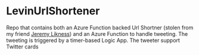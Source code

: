 # LevinUrlShortener

Repo that contains both an Azure Function backed Url Shortner (stolen from my friend [Jeremy Likness](https://github.com/JeremyLikness)) and an Azure Function to handle tweeting. The tweeting is triggered by a timer-based Logic App. The tweeter support Twitter cards


